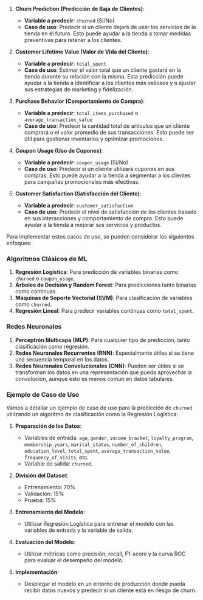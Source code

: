 1. **Churn Prediction (Predicción de Baja de Clientes)**:
   - **Variable a predecir**: `churned` (Sí/No)
   - **Caso de uso**: Predecir si un cliente dejará de usar los servicios de la tienda en el futuro. Esto puede ayudar a la tienda a tomar medidas preventivas para retener a los clientes.

2. **Customer Lifetime Value (Valor de Vida del Cliente)**:
   - **Variable a predecir**: `total_spent`
   - **Caso de uso**: Estimar el valor total que un cliente gastará en la tienda durante su relación con la misma. Esta predicción puede ayudar a la tienda a identificar a los clientes más valiosos y a ajustar sus estrategias de marketing y fidelización.

3. **Purchase Behavior (Comportamiento de Compra)**:
   - **Variable a predecir**: `total_items_purchased` o `average_transaction_value`
   - **Caso de uso**: Predecir la cantidad total de artículos que un cliente comprará o el valor promedio de sus transacciones. Esto puede ser útil para gestionar inventarios y optimizar promociones.

4. **Coupon Usage (Uso de Cupones)**:
   - **Variable a predecir**: `coupon_usage` (Sí/No)
   - **Caso de uso**: Predecir si un cliente utilizará cupones en sus compras. Esto puede ayudar a la tienda a segmentar a los clientes para campañas promocionales más efectivas.

5. **Customer Satisfaction (Satisfacción del Cliente)**:
   - **Variable a predecir**: `customer_satisfaction`
   - **Caso de uso**: Predecir el nivel de satisfacción de los clientes basado en sus interacciones y comportamiento de compra. Esto puede ayudar a la tienda a mejorar sus servicios y productos.

Para implementar estos casos de uso, se pueden considerar los siguientes enfoques:

### Algoritmos Clásicos de ML
1. **Regresión Logística**: Para predicción de variables binarias como `churned` o `coupon_usage`.
2. **Árboles de Decisión y Random Forest**: Para predicciones tanto binarias como continuas.
3. **Máquinas de Soporte Vectorial (SVM)**: Para clasificación de variables como `churned`.
4. **Regresión Lineal**: Para predecir variables continuas como `total_spent`.

### Redes Neuronales
1. **Perceptrón Multicapa (MLP)**: Para cualquier tipo de predicción, tanto clasificación como regresión.
2. **Redes Neuronales Recurrentes (RNN)**: Especialmente útiles si se tiene una secuencia temporal en los datos.
3. **Redes Neuronales Convolucionales (CNN)**: Pueden ser útiles si se transforman los datos en una representación que pueda aprovechar la convolución, aunque esto es menos común en datos tabulares.

### Ejemplo de Caso de Uso
Vamos a detallar un ejemplo de caso de uso para la predicción de `churned` utilizando un algoritmo de clasificación como la Regresión Logística:

1. **Preparación de los Datos**:
   - Variables de entrada: `age`, `gender`, `income_bracket`, `loyalty_program`, `membership_years`, `marital_status`, `number_of_children`, `education_level`, `total_spent`, `average_transaction_value`, `frequency_of_visits`, etc.
   - Variable de salida: `churned`.

2. **División del Dataset**:
   - Entrenamiento: 70%
   - Validación: 15%
   - Prueba: 15%

3. **Entrenamiento del Modelo**:
   - Utilizar Regresión Logística para entrenar el modelo con las variables de entrada y la variable de salida.

4. **Evaluación del Modelo**:
   - Utilizar métricas como precisión, recall, F1-score y la curva ROC para evaluar el desempeño del modelo.

5. **Implementación**:
   - Desplegar el modelo en un entorno de producción donde pueda recibir datos nuevos y predecir si un cliente está en riesgo de churn.
